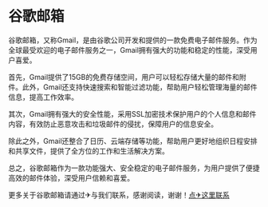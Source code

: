 # 谷歌邮箱

谷歌邮箱，又称Gmail，是由谷歌公司开发和提供的一款免费电子邮件服务。作为全球最受欢迎的电子邮件服务之一，Gmail拥有强大的功能和稳定的性能，深受用户喜爱。

首先，Gmail提供了15GB的免费存储空间，用户可以轻松存储大量的邮件和附件。此外，Gmail还支持快速搜索和智能过滤功能，帮助用户轻松管理海量的邮件信息，提高工作效率。

其次，Gmail拥有强大的安全性能，采用SSL加密技术保护用户的个人信息和邮件内容，有效防止恶意攻击和垃圾邮件的侵扰，保障用户的信息安全。

除此之外，Gmail还整合了日历、云端存储等功能，帮助用户更好地组织日程安排和共享文件，提供了全方位的工作和生活解决方案。

总之，谷歌邮箱作为一款功能强大、安全稳定的电子邮件服务，为用户提供了便捷高效的邮件体验，深受用户信赖和喜爱。

更多关于谷歌邮箱请通过✈与我们联系，感谢阅读，谢谢！[点✈这里联系](https://jiema.k02.cc)